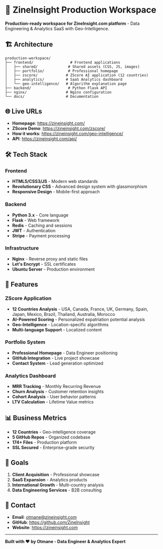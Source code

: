 # 🚀 ZineInsight Production Workspace

**Production-ready workspace for ZineInsight.com platform** - Data Engineering & Analytics SaaS with Geo-Intelligence.

## 🏗️ Architecture

```
production-workspace/
├── frontend/                 # Frontend applications
│   ├── shared/              # Shared assets (CSS, JS, images)
│   ├── portfolio/           # Professional homepage
│   ├── zscore/             # ZScore AI application (12 countries)
│   ├── analytics/          # SaaS Analytics dashboard
│   └── geo-intelligence/   # Algorithm explanation page
├── backend/                 # Python Flask API
├── nginx/                  # Nginx configuration
└── docs/                   # Documentation
```

## 🌐 Live URLs

- **Homepage**: https://zineinsight.com/
- **ZScore Demo**: https://zineinsight.com/zscore/
- **How it works**: https://zineinsight.com/geo-intelligence/
- **API**: https://zineinsight.com/api/

## 🛠️ Tech Stack

### Frontend
- **HTML5/CSS3/JS** - Modern web standards
- **Revolutionary CSS** - Advanced design system with glassmorphism
- **Responsive Design** - Mobile-first approach

### Backend  
- **Python 3.x** - Core language
- **Flask** - Web framework
- **Redis** - Caching and sessions
- **JWT** - Authentication
- **Stripe** - Payment processing

### Infrastructure
- **Nginx** - Reverse proxy and static files
- **Let's Encrypt** - SSL certificates
- **Ubuntu Server** - Production environment

## 🚀 Features

### ZScore Application
- **12 Countries Analysis** - USA, Canada, France, UK, Germany, Spain, Japan, Mexico, Brazil, Thailand, Australia, Morocco
- **AI-Powered Scoring** - Personalized expatriation potential analysis
- **Geo-Intelligence** - Location-specific algorithms
- **Multi-language Support** - Localized content

### Portfolio System
- **Professional Homepage** - Data Engineer positioning
- **GitHub Integration** - Live project showcase
- **Contact System** - Lead generation optimized

### Analytics Dashboard
- **MRR Tracking** - Monthly Recurring Revenue
- **Churn Analysis** - Customer retention insights
- **Cohort Analysis** - User behavior patterns
- **LTV Calculation** - Lifetime Value metrics

## 📊 Business Metrics

- **12 Countries** - Geo-intelligence coverage
- **5 GitHub Repos** - Organized codebase
- **174+ Files** - Production platform
- **SSL Secured** - Enterprise-grade security

## 🎯 Goals

1. **Client Acquisition** - Professional showcase
2. **SaaS Expansion** - Analytics products
3. **International Growth** - Multi-country analysis
4. **Data Engineering Services** - B2B consulting

## 📱 Contact

- **Email**: otmane@zineinsight.com
- **GitHub**: https://github.com/ZineInsight
- **Website**: https://zineinsight.com

---

**Built with ❤️ by Otmane - Data Engineer & Analytics Expert**
